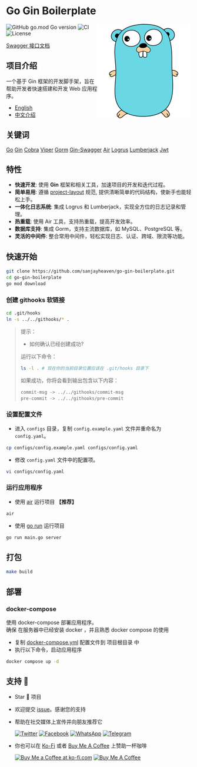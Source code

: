 # Go Gin Boilerplate

<div>

<img src="./assets/golang.png" align="right"/>

![GitHub go.mod Go version](https://img.shields.io/github/go-mod/go-version/sanjayheaven/go-gin-boilerplate)
![CI](https://github.com/sanjayheaven/go-gin-boilerplate/workflows/Go/badge.svg)
![License](https://img.shields.io/github/license/sanjayheaven/go-gin-boilerplate)

[Swagger 接口文档](https://go-gin-boilerplate.gganbu.services/swagger/index.html)

</div>

## 项目介绍

一个基于 Gin 框架的开发脚手架，旨在帮助开发者快速搭建和开发 Web 应用程序。

- [English](./README_en.md)
- [中文介绍](./README.md)

## 关键词

[Go](https://github.com/golang/go)
[Gin](https://github.com/gin-gonic/gin)
[Cobra](https://github.com/spf13/cobra)
[Viper](https://github.com/spf13/viper)
[Gorm](https://github.com/go-gorm/gorm)
[Gin-Swagger](https://github.com/swaggo/gin-swagger)
[Air](https://github.com/cosmtrek/air)
[Logrus](https://github.com/sirupsen/logrus)
[Lumberjack](https://github.com/natefinch/lumberjack)
[Jwt](https://github.com/golang-jwt/jwt)

## 特性

- **快速开发**: 使用 **Gin** 框架和相关工具，加速项目的开发和迭代过程。
- **简单易用**: 遵循 [project-layout](https://github.com/golang-standards/project-layout/tree/master) 规范, 提供清晰简单的代码结构，使新手也能轻松上手。
- **一体化日志系统**: 集成 Logrus 和 Lumberjack，实现全方位的日志记录和管理。
- **热重载**: 使用 Air 工具，支持热重载，提高开发效率。
- **数据库支持**: 集成 Gorm，支持主流数据库，如 MySQL、PostgreSQL 等。
- **灵活的中间件**: 整合常用中间件，轻松实现日志、认证、跨域、限流等功能。

## 快速开始

```sh
git clone https://github.com/sanjayheaven/go-gin-boilerplate.git
cd go-gin-boilerplate
go mod download
```

### 创建 githooks 软链接

```sh
cd .git/hooks
ln -s ../../githooks/* .
```

> 提示：
>
> - 如何确认已经创建成功?
>
> 运行以下命令：
>
> ```sh
> ls -l . # 现在你的当前目录位置应该在 .git/hooks 目录下
> ```
>
> 如果成功，你将会看到输出包含以下内容：
>
> ```sh
> commit-msg -> ../../githooks/commit-msg
> pre-commit -> ../../githooks/pre-commit
> ```

### 设置配置文件

- 进入 `configs` 目录，复制 `config.example.yaml` 文件并重命名为 `config.yaml`。

```sh
cp configs/config.example.yaml configs/config.yaml
```

- 修改 `config.yaml` 文件中的配置项。

```sh
vi configs/config.yaml
```

### 运行应用程序

- 使用 [air](https://github.com/cosmtrek/air) 运行项目 **【推荐】**

```sh
air
```

- 使用 [go run](https://golang.org/cmd/go/#hdr-Compile_and_run_Go_program) 运行项目

```sh
go run main.go server
```

## 打包

```sh
make build
```

## 部署

### docker-compose

使用 docker-compose 部署应用程序。  
确保 在服务器中已经安装 docker ，并且熟悉 docker compose 的使用

- 复制 [docker-compose.yml](./deployments/docker-compose.yml) 配置文件到 项目根目录 中
- 执行以下命令，启动应用程序

```sh
docker compose up -d
```

## 支持 🫶

- Star 🌟 项目
- 欢迎提交 [issue](https://github.com/sanjayheaven/go-gin-boilerplate/issues)。感谢您的支持
- 帮助在社交媒体上宣传并向朋友推荐它

  [![Twitter](https://img.shields.io/twitter/url?label=Twitter&logo=twitter&style=flat&url=https%3A%2F%2Fgithub.com%2Fsanjayheaven%2Fgo-gin-boilerplate)](https://twitter.com/intent/tweet?text=Wow:&url=https%3A%2F%2Fgithub.com%2Fsanjayheaven%2Fgo-gin-boilerplate)
  [![Facebook](https://img.shields.io/twitter/url?label=Facebook&logo=facebook&style=flat&url=https%3A%2F%2Fgithub.com%2Fsanjayheaven%2Fgo-gin-boilerplate)](https://www.facebook.com/sharer/sharer.php?u=https%3A%2F%2Fgithub.com%2Fsanjayheaven%2Fgo-gin-boilerplate)
  [![WhatsApp](https://img.shields.io/twitter/url?label=WhatsApp&logo=whatsapp&style=flat&url=https%3A%2F%2Fgithub.com%2Fsanjayheaven%2Fgo-gin-boilerplate)](https://api.whatsapp.com/send?text=Wow:%20https%3A%2F%2Fgithub.com%2Fsanjayheaven%2Fgo-gin-boilerplate)
  [![Telegram](https://img.shields.io/twitter/url?label=Telegram&logo=telegram&style=flat&url=https%3A%2F%2Fgithub.com%2Fsanjayheaven%2Fgo-gin-boilerplate)](https://t.me/share/url?url=https%3A%2F%2Fgithub.com%2Fsanjayheaven%2Fgo-gin-boilerplate)

- 你也可以在 [Ko-Fi](https://ko-fi.com/dorvan) 或者 [Buy Me A Coffee](https://www.buymeacoffee.com/dorvan) 上赞助一杯咖啡

  <a href='https://ko-fi.com/J3J1T95FG' target='_blank'><img style='border:0px;height:40px;' src='https://storage.ko-fi.com/cdn/kofi2.png?v=3' border='0' alt='Buy Me a Coffee at ko-fi.com' /></a>
  <a href="https://www.buymeacoffee.com/dorvan" target="_blank"><img src="https://cdn.buymeacoffee.com/buttons/v2/default-yellow.png" alt="Buy Me A Coffee" style="height: 40px !important;width: 145px !important;" ></a>
